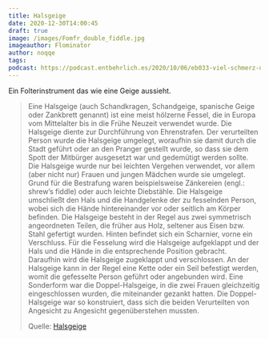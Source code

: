 ```yaml
---
title: Halsgeige
date: 2020-12-30T14:00:45
draft: true
image: /images/Fomfr_double_fiddle.jpg
imageauthor: Flominator
author: noqqe
tags:
podcast: https://podcast.entbehrlich.es/2020/10/06/eb033-viel-schmerz-und-leid/
---
```


Ein Folterinstrument das wie eine Geige aussieht.

> Eine Halsgeige (auch Schandkragen, Schandgeige, spanische Geige oder Zankbrett
> genannt) ist eine meist hölzerne Fessel, die in Europa vom Mittelalter bis in
> die Frühe Neuzeit verwendet wurde. Die Halsgeige diente zur Durchführung von
> Ehrenstrafen. Der verurteilten Person wurde die Halsgeige umgelegt, woraufhin
> sie damit durch die Stadt geführt oder an den Pranger gestellt wurde, so dass
> sie dem Spott der Mitbürger ausgesetzt war und gedemütigt werden sollte. Die
> Halsgeige wurde nur bei leichten Vergehen verwendet, vor allem (aber nicht
> nur) Frauen und jungen Mädchen wurde sie umgelegt. Grund für die Bestrafung
> waren beispielsweise Zänkereien (engl.: shrew’s fiddle) oder auch leichte
> Diebstähle. Die Halsgeige umschließt den Hals und die Handgelenke der zu
> fesselnden Person, wobei sich die Hände hintereinander vor oder seitlich am
> Körper befinden. Die Halsgeige besteht in der Regel aus zwei symmetrisch
> angeordneten Teilen, die früher aus Holz, seltener aus Eisen bzw. Stahl
> gefertigt wurden. Hinten befindet sich ein Scharnier, vorne ein Verschluss.
> Für die Fesselung wird die Halsgeige aufgeklappt und der Hals und die Hände in
> die entsprechende Position gebracht. Daraufhin wird die Halsgeige zugeklappt
> und verschlossen. An der Halsgeige kann in der Regel eine Kette oder ein Seil
> befestigt werden, womit die gefesselte Person geführt oder angebunden wird.
> Eine Sonderform war die Doppel-Halsgeige, in die zwei Frauen gleichzeitig
> eingeschlossen wurden, die miteinander gezankt hatten. Die Doppel-Halsgeige
> war so konstruiert, dass sich die beiden Verurteilten von Angesicht zu
> Angesicht gegenüberstehen mussten.
>
> Quelle: [Halsgeige](https://de.wikipedia.org/wiki/Halsgeige)
